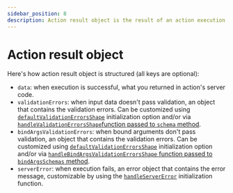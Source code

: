 ```yaml
---
sidebar_position: 8
description: Action result object is the result of an action execution.
---
```


# Action result object

Here's how action result object is structured (all keys are optional):

- `data`: when execution is successful, what you returned in action's server code.
- `validationErrors`: when input data doesn't pass validation, an object that contains the validation errors. Can be customized using [`defaultValidationErrorsShape`](/docs/define-actions/create-the-client#defaultvalidationerrorsshape) initialization option and/or via [`handleValidationErrorsShape`function passed to `schema` method](/docs/define-actions/validation-errors#customize-validation-errors-format).
- `bindArgsValidationErrors`: when bound arguments don't pass validation, an object that contains the validation errors. Can be customized using [`defaultValidationErrorsShape`](/docs/define-actions/create-the-client#defaultvalidationerrorsshape) initialization option and/or via [`handleBindArgsValidationErrorsShape` function passed to `bindArgsSchemas` method](/docs/define-actions/validation-errors#customize-validation-errors-format).
- `serverError`: when execution fails, an error object that contains the error message, customizable by using the [`handleServerError`](/docs/define-actions/create-the-client#handleservererror) initialization function.